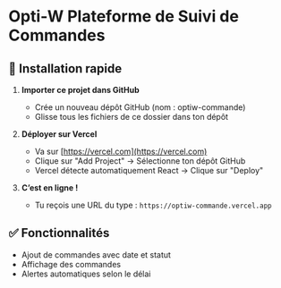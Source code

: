 # Opti-W Plateforme de Suivi de Commandes

## 🔧 Installation rapide

1. **Importer ce projet dans GitHub**
   - Crée un nouveau dépôt GitHub (nom : optiw-commande)
   - Glisse tous les fichiers de ce dossier dans ton dépôt

2. **Déployer sur Vercel**
   - Va sur [https://vercel.com](https://vercel.com)
   - Clique sur "Add Project" → Sélectionne ton dépôt GitHub
   - Vercel détecte automatiquement React → Clique sur "Deploy"

3. **C’est en ligne !**
   - Tu reçois une URL du type : `https://optiw-commande.vercel.app`

## ✅ Fonctionnalités
- Ajout de commandes avec date et statut
- Affichage des commandes
- Alertes automatiques selon le délai
